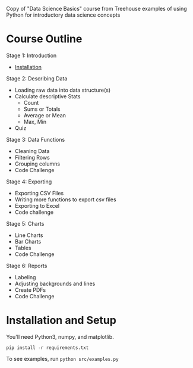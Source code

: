 Copy of "Data Science Basics" course from Treehouse
examples of using Python for introductory data science concepts


# Course Outline

Stage 1: Introduction

- [Installation](https://github.com/katychuang/intro-data-sci-with-python#installation-and-setup)

Stage 2: Describing Data

- Loading raw data into data structure(s)
- Calculate descriptive Stats
	- Count
	- Sums or Totals 
	- Average or Mean
	- Max, Min 
- Quiz


Stage 3: Data Functions

- Cleaning Data
- Filtering Rows 
- Grouping columns
- Code Challenge 


Stage 4: Exporting
- Exporting CSV Files
- Writing more functions to export csv files
- Exporting to Excel
- Code challenge


Stage 5: Charts

- Line Charts
- Bar Charts
- Tables
- Code Challenge


Stage 6: Reports

- Labeling
- Adjusting backgrounds and lines
- Create PDFs
- Code Challenge


# Installation and Setup

You'll need Python3, numpy, and matplotlib.

`pip install -r requirements.txt`

To see examples, run `python src/examples.py`